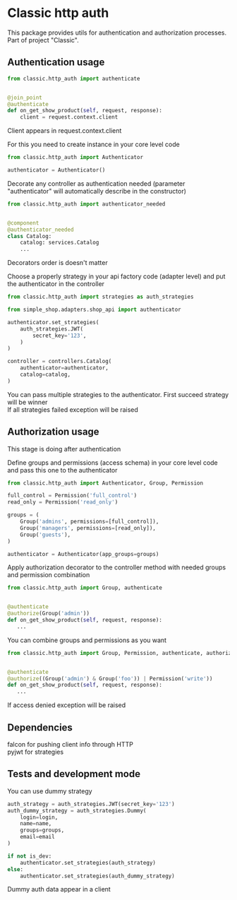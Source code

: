 # Classic http auth

This package provides utils for authentication and authorization processes. Part of project "Classic".

## Authentication usage
```python
from classic.http_auth import authenticate


@join_point
@authenticate
def on_get_show_product(self, request, response):
    client = request.context.client
```
Client appears in request.context.client  

For this you need to create instance in your core level code
```python
from classic.http_auth import Authenticator

authenticator = Authenticator()
```

Decorate any controller as authentication needed (parameter "authenticator" will automatically describe in the constructor)  
```python
from classic.http_auth import authenticator_needed


@component
@authenticator_needed
class Catalog:
    catalog: services.Catalog
    ...
```
Decorators order is doesn't matter

Choose a properly strategy in your api factory code (adapter level) and put the authenticator in the controller  

```python
from classic.http_auth import strategies as auth_strategies

from simple_shop.adapters.shop_api import authenticator

authenticator.set_strategies(
    auth_strategies.JWT(
        secret_key='123',
    )
)

controller = controllers.Catalog(
    authenticator=authenticator,
    catalog=catalog,
)
```

You can pass multiple strategies to the authenticator. First succeed strategy will be winner  
If all strategies failed exception will be raised  

## Authorization usage
This stage is doing after authentication  

Define groups and permissions (access schema) in your core level code and pass this one to the authenticator  
```python
from classic.http_auth import Authenticator, Group, Permission

full_control = Permission('full_control')
read_only = Permission('read_only')

groups = (
    Group('admins', permissions=[full_control]),
    Group('managers', permissions=[read_only]),
    Group('guests'),
)

authenticator = Authenticator(app_groups=groups)
```
Apply authorization decorator to the controller method with needed groups and permission combination  
```python
from classic.http_auth import Group, authenticate


@authenticate
@authorize(Group('admin'))
def on_get_show_product(self, request, response):
   ...
```
You can combine groups and permissions as you want
```python
from classic.http_auth import Group, Permission, authenticate, authorize


@authenticate
@authorize((Group('admin') & Group('foo')) | Permission('write'))
def on_get_show_product(self, request, response):
   ...
```
If access denied exception will be raised  

## Dependencies
falcon for pushing client info through HTTP  
pyjwt for strategies  

## Tests and development mode
You can use dummy strategy
```python
auth_strategy = auth_strategies.JWT(secret_key='123')
auth_dummy_strategy = auth_strategies.Dummy(
    login=login,
    name=name,
    groups=groups,
    email=email
)

if not is_dev:
    authenticator.set_strategies(auth_strategy)
else:
    authenticator.set_strategies(auth_dummy_strategy)
```
Dummy auth data appear in a client
